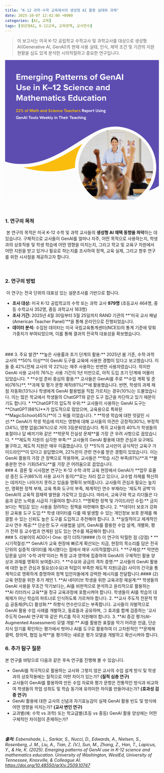 ```yaml
---
title: "K-12 과학·수학 교육에서의 생성형 AI 활용 실태와 과제"
date: 2025-10-07 12:42:00 +0900
categories: [AI, 교육]
tags: [생성형AI, K-12교육, 교육정책, 교사연수]
---
```


> 이 보고서는 미국 K-12 공립학교 수학교사 및 과학교사를 대상으로 생성형 AI(Generative AI, GenAI)의 현재 사용 실태, 인식, 제약 조건 및 기관의 지원 현황을 심도 있게 분석한 시의적절하고 중요한 연구입니다.

![이미지](/assets/Gen-AI.png)

<br>

### 1. 연구의 목적
​
본 연구의 목적은 미국 K-12 수학 및 과학 교사들의 **생성형 AI 채택 동향을 파악**하는 데 있습니다. 
구체적으로 교사들이 GenAI를 얼마나 자주, 어떤 목적으로 사용하는지, 학생과의 상호작용 및 학생 학습에 어떤 영향을 미치는지, 그리고 학교 및 교육구 차원에서 어떤 지원을 받고 있거나 필요로 하는지를 조사하여 정책, 교육 실제, 그리고 향후 연구를 위한 시사점을 제공하고자 합니다.   
​
<br>
​
### 2. 연구의 방법
​
이 연구는 전국 단위의 대표성 있는 설문조사를 기반으로 합니다.
​
* **조사 대상:** 미국 K-12 공립학교의 수학 또는 과학 교사 **979명** (초등교사 464명, 중등 수학교사 352명, 중등 과학교사 163명)   
* **조사 기간:** 2025년 4월 30일부터 5월 25일까지 RAND 기관의 **'미국 교사 패널(American Teacher Panel)'**을 통해 온라인으로 진행되었습니다.   
* **데이터 분석:** 수집된 데이터는 미국 국립교육통계센터(NCES)의 통계 기준에 맞춰 가중치가 부여되었으며, 이를 통해 결과의 전국적 대표성을 확보했습니다.   
​
<br>
​
### 3. 주요 발견 
​
* **높은 사용률과 초기 단계의 활용:** 2025년 봄 기준, 수학·과학 교사의 **50% 이상**이 GenAI 도구를 교육에 사용한 경험이 있다고 보고했습니다. 이들 중 42%(전체 교사의 약 22%)는 매주 사용하는 빈번한 사용자였습니다. 하지만 GenAI 사용 교사의 76%는 사용 기간이 1년 미만으로, 아직 도입 초기 단계에 머물러 있었습니다.   
* **수업 준비 중심의 활용:** 교사들은 GenAI를 주로 **수업 계획 및 준비(76%)**, **과제 및 평가 문항 제작(61%)**에 활용했습니다. 반면, 학생의 과제 채점 자동화(13%)나 학생에게 GenAI 활용법을 직접 가르치는 경우(10%)는 드물었습니다. 이는 많은 학교에서 학생들의 ChatGPT와 같은 도구 접근을 차단하고 있기 때문이기도 합니다.   
* **ChatGPT의 압도적 우위:** 교사들이 사용하는 GenAI 도구는 **ChatGPT(88%)**가 압도적으로 많았으며, 교육용으로 특화된 **MagicSchool(45%)**이 그 뒤를 이었습니다.   
* **학생 학습에 대한 엇갈린 시선:** GenAI가 학생 학습에 미치는 영향에 대해 교사들의 의견은 긍정적(30%), 부정적(34%), 영향 없음(36%)으로 거의 3등분되었습니다. 특히 교사들의 40%가 학생들의 표절이나 답 베끼기와 같은 **학문적 진실성 문제**를 가장 큰 우려 사항으로 꼽았습니다.   
* **제도적 지원의 심각한 부족:** 교사들의 GenAI 활용에 대한 관심과 요구에도 불구하고, 제도적 지원은 매우 미흡했습니다. 단 **5%의 교사만이 공식적인 교육구 가이드라인**이 있다고 응답했으며, 22%만이 관련 연수를 받은 경험이 있었습니다. 이는 GenAI 활용의 가장 큰 장벽으로 작용하며, 교사들은 **학습 시간 부족(61%)**과 **불충분한 연수 기회(54%)**를 가장 큰 어려움으로 꼽았습니다.   
​
<br>
​
### 4. 결론 및 시사점
​
본 연구는 K-12 수학·과학 교육 현장에서 GenAI가 **업무 효율성 증진 도구(86%의 사용 교사가 동의)**로는 자리 잡고 있으나, 교수법 자체를 혁신하는 데까지는 나아가지 못하고 있음을 명확히 보여줍니다. 교사들의 관심과 필요는 높지만, 명확한 정책 부재, 교육 특화 도구의 부족, 체계적인 연수 부재라는 '제도적 공백'이 GenAI의 교육적 잠재력 발현을 가로막고 있습니다. 따라서, 교육구와 학교 리더들은 다음과 같은 노력을 시급히 기울여야 합니다.
​
1.  **명확한 정책 및 가이드라인 수립:** 금지보다는 책임감 있는 사용을 장려하는 정책을 마련해야 합니다.   
2.  **데이터 보호가 강화된 교육용 도구 도입:** 학생 데이터를 다룰 때 발생할 수 있는 개인정보 보호 문제를 해결할 수 있는 신뢰도 높은 도구를 도입하고 추천해야 합니다.   
3.  **실질적이고 체계적인 교사 연수 제공:** 단순한 도구 사용법을 넘어, GenAI를 활용한 수업 설계, 개별화, 평가 전략 등 교수법과 연계된 심도 있는 연수를 제공해야 합니다.   
​
<br>
​
### 5. 리뷰어의 ADD(+) One: 생각 더하기
​
#### (1) 이 연구의 탁월한 점 (강점) 
* **시기적절성:** GenAI가 교육 현장에 빠르게 확산되는 지금, 현장의 목소리를 담은 전국 단위의 실증적 데이터를 제시했다는 점에서 매우 시의적절합니다.
* **구체성:** 막연한 담론을 넘어 '수학·과학'이라는 특정 교과 영역에 집중하여 GenAI의 구체적인 활용 양상과 과제를 명확히 보여줍니다.
* **수요와 공급의 격차 증명:** 교사들의 GenAI 활용에 대한 높은 관심과 필요성(수요)과 턱없이 부족한 제도적 지원(공급) 사이의 간극을 통계적으로 명확하게 증명하여 정책 입안자들에게 강력한 메시지를 전달합니다.
​
#### (2) 교육 현장을 위한 추가 제언 
1.  **AI 네이티브 학생을 위한 교육과정 재설계:** 학생들의 GenAI 사용을 무조건 막기보다는, AI를 비판적으로 분석하고 윤리적으로 활용하는 **AI 리터러시 교육**을 정규 교육과정에 포함시켜야 합니다. 학생들이 AI를 학습의 대체재가 아닌 학습의 파트너로 인식하도록 가르쳐야 합니다.   
2.  **교사 주도적 전문적 학습 공동체(PLC) 활성화:** 하향식 연수만으로는 부족합니다. 교사들이 자발적으로 GenAI 활용 수업 사례를 개발하고, 동료들과 공유하며, 그 효과를 함께 검증하는 '교사 주도적 GenAI 연구회'와 같은 PLC를 적극 지원해야 합니다.
3.  **AI 증강 평가(AI-Augmented Assessment) 모델 개발:** AI를 활용한 표절을 막기 어려운 만큼, 단순 지식 암기를 확인하는 평가에서 벗어나 AI를 도구로 활용하여 더 고차원적인 **문제해결력, 창의력, 협업 능력**을 평가하는 새로운 평가 모델을 개발하고 확산시켜야 합니다.
​
<br>

### 6. 추가 탐구 질문 
본 연구를 바탕으로 다음과 같은 후속 연구를 진행해 볼 수 있습니다.
​
* GenAI를 적극적으로 활용하는 교사와 그렇지 않은 교사의 수업 설계 방식 및 학생과의 상호작용에는 질적으로 어떤 차이가 있는가? **(질적 심층 연구)**
* 교사들이 GenAI를 활용하여 만든 수업 자료와 평가 문항은 전통적인 방식과 비교하여 학생들의 학업 성취도 및 학습 동기에 유의미한 차이를 만들어내는가? **(효과성 검증 연구)**
* GenAI 활용에 대한 교사의 신념과 자기효능감이 실제 GenAI 활용 빈도 및 방식에 어떤 영향을 미치는가? **(교사 변인 연구)**
* 교과별(예: 수학 vs 과학) 또는 학교급별(초등 vs 중등) GenAI 활용 양상에는 어떤 구체적인 차이점이 존재하는가?   



<br>

_**출처:**_
_Esbenshade, L., Sarkar, S., Nucci, D., Edwards, A., Nielsen, S., Rosenberg, J. M., Liu, A., Tian, Z. (V.), Sun, M., Zhang, Z., Han, T., Lapicus, Y., & He, K. (2025). Emerging patterns of GenAI use in K-12 science and mathematics education. University of Washington, WestEd, University of Tennessee, Knoxville, & Colleague AI. https://doi.org/10.48550/arXiv.2509.10747_
